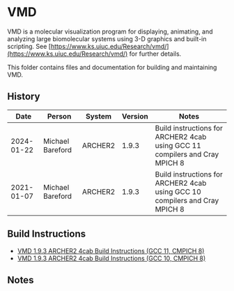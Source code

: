 VMD
===

VMD is a molecular visualization program for displaying, animating, and analyzing large biomolecular systems using 3-D graphics and built-in scripting. 
See [https://www.ks.uiuc.edu/Research/vmd/](https://www.ks.uiuc.edu/Research/vmd/) for further details.

This folder contains files and documentation for building and maintaining VMD.

History
-------

Date | Person | System | Version | Notes
---- | -------|--------|---------|------
2024-01-22 | Michael Bareford | ARCHER2 | 1.9.3 | Build instructions for ARCHER2 4cab using GCC 11 compilers and Cray MPICH 8
2021-01-07 | Michael Bareford | ARCHER2 | 1.9.3 | Build instructions for ARCHER2 4cab using GCC 10 compilers and Cray MPICH 8

Build Instructions
------------------

* [VMD 1.9.3 ARCHER2 4cab Build Instructions (GCC 11, CMPICH 8)](build_vmd_1.9.3_archer2_gcc11.md)
* [VMD 1.9.3 ARCHER2 4cab Build Instructions (GCC 10, CMPICH 8)](build_vmd_1.9.3_archer2-4cab_gcc10.md)

Notes
-----

